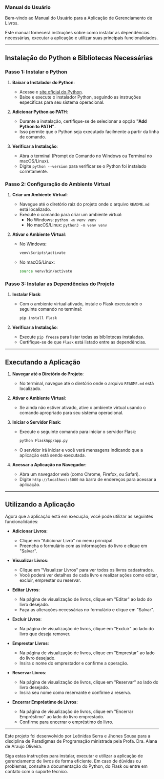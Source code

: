 ### Manual do Usuário

Bem-vindo ao Manual do Usuário para a Aplicação de Gerenciamento de Livros.

Este manual fornecerá instruções sobre como instalar as dependências necessárias, executar a aplicação e utilizar suas principais funcionalidades.

---

## Instalação do Python e Bibliotecas Necessárias

### Passo 1: Instalar o Python

1. **Baixar o Instalador do Python**:
   - Acesse o [site oficial do Python](https://www.python.org/downloads/).
   - Baixe e execute o instalador Python, seguindo as instruções específicas para seu sistema operacional.

2. **Adicionar Python ao PATH**:
   - Durante a instalação, certifique-se de selecionar a opção **"Add Python to PATH"**.
   - Isso permite que o Python seja executado facilmente a partir da linha de comando.

3. **Verificar a Instalação**:
   - Abra o terminal (Prompt de Comando no Windows ou Terminal no macOS/Linux).
   - Digite `python --version` para verificar se o Python foi instalado corretamente.

### Passo 2: Configuração do Ambiente Virtual

1. **Criar um Ambiente Virtual**:
   - Navegue até o diretório raiz do projeto onde o arquivo `README.md` está localizado.
   - Execute o comando para criar um ambiente virtual:
     - No Windows: `python -m venv venv`
     - No macOS/Linux: `python3 -m venv venv`

2. **Ativar o Ambiente Virtual**:
   - No Windows:
     ```bash
     venv\Scripts\activate
     ```
   - No macOS/Linux:
     ```bash
     source venv/bin/activate
     ```

### Passo 3: Instalar as Dependências do Projeto

1. **Instalar Flask**:
   - Com o ambiente virtual ativado, instale o Flask executando o seguinte comando no terminal:
     ```bash
     pip install Flask
     ```

2. **Verificar a Instalação**:
   - Execute `pip freeze` para listar todas as bibliotecas instaladas.
   - Certifique-se de que `Flask` está listado entre as dependências.

---

## Executando a Aplicação

1. **Navegar até o Diretório do Projeto**:
   - No terminal, navegue até o diretório onde o arquivo `README.md` está localizado.

2. **Ativar o Ambiente Virtual**:
   - Se ainda não estiver ativado, ative o ambiente virtual usando o comando apropriado para seu sistema operacional.

3. **Iniciar o Servidor Flask**:
   - Execute o seguinte comando para iniciar o servidor Flask:
     ```bash
     python FlaskApp/app.py
     ```
   - O servidor irá iniciar e você verá mensagens indicando que a aplicação está sendo executada.

4. **Acessar a Aplicação no Navegador**:
   - Abra um navegador web (como Chrome, Firefox, ou Safari).
   - Digite `http://localhost:5000` na barra de endereços para acessar a aplicação.

---

## Utilizando a Aplicação

Agora que a aplicação está em execução, você pode utilizar as seguintes funcionalidades:

- **Adicionar Livros**:
  - Clique em "Adicionar Livro" no menu principal.
  - Preencha o formulário com as informações do livro e clique em "Salvar".

- **Visualizar Livros**:
  - Clique em "Visualizar Livros" para ver todos os livros cadastrados.
  - Você poderá ver detalhes de cada livro e realizar ações como editar, excluir, emprestar ou reservar.

- **Editar Livros**:
  - Na página de visualização de livros, clique em "Editar" ao lado do livro desejado.
  - Faça as alterações necessárias no formulário e clique em "Salvar".

- **Excluir Livros**:
  - Na página de visualização de livros, clique em "Excluir" ao lado do livro que deseja remover.

- **Emprestar Livros**:
  - Na página de visualização de livros, clique em "Emprestar" ao lado do livro desejado.
  - Insira o nome do emprestador e confirme a operação.

- **Reservar Livros**:
  - Na página de visualização de livros, clique em "Reservar" ao lado do livro desejado.
  - Insira seu nome como reservante e confirme a reserva.

- **Encerrar Empréstimo de Livros**:
  - Na página de visualização de livros, clique em "Encerrar Empréstimo" ao lado do livro emprestado.
  - Confirme para encerrar o empréstimo do livro.

---

Este projeto foi desenvolvido por Leônidas Serra e Jhones Sousa para a disciplina de Paradigmas de Programação ministrada pela Profa. Dra. Alana de Araujo Oliveira.

Siga estas instruções para instalar, executar e utilizar a aplicação de gerenciamento de livros de forma eficiente. Em caso de dúvidas ou problemas, consulte a documentação do Python, do Flask ou entre em contato com o suporte técnico.


